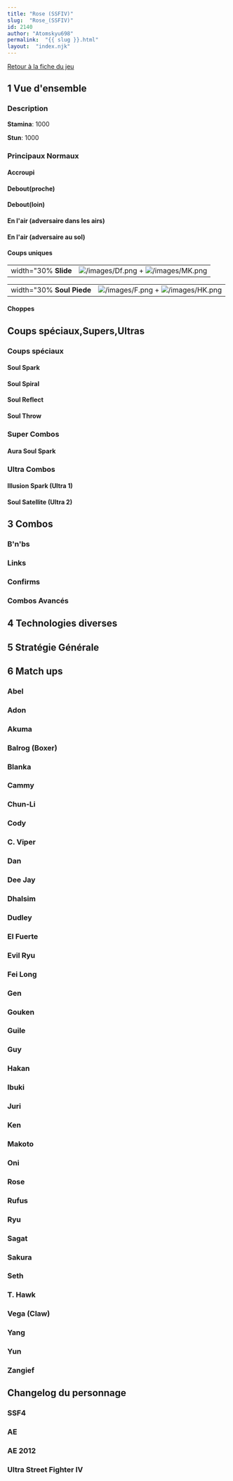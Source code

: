 ```yaml
---
title: "Rose (SSFIV)"
slug:  "Rose_(SSFIV)"
id: 2140
author: "Atomskyu698"
permalink:  "{{ slug }}.html"
layout:  "index.njk"
---
```


[Retour à la fiche du
jeu](http://wiki.basgrospoing.fr/index.php/Super_Street_Fighter_IV)

## 1 Vue d'ensemble

### Description

**Stamina**: 1000

**Stun**: 1000

### Principaux Normaux

#### Accroupi

#### Debout(proche)

#### Debout(loin)

#### En l'air (adversaire dans les airs)

#### En l'air (adversaire au sol)

#### Coups uniques

|                      |                                                                             |
|----------------------|-----------------------------------------------------------------------------|
| width="30% **Slide** | ![](/images/Df.png "/images/Df.png") + ![](/images/MK.png "/images/MK.png") |

|                           |                                                                           |
|---------------------------|---------------------------------------------------------------------------|
| width="30% **Soul Piede** | ![](/images/F.png "/images/F.png") + ![](/images/HK.png "/images/HK.png") |

#### Choppes

## Coups spéciaux,Supers,Ultras

### Coups spéciaux

#### Soul Spark

#### Soul Spiral

#### Soul Reflect

#### Soul Throw

### Super Combos

#### Aura Soul Spark

### Ultra Combos

#### Illusion Spark (Ultra 1)

#### Soul Satellite (Ultra 2)

## 3 Combos

### B'n'bs

### Links

### Confirms

### Combos Avancés

## 4 Technologies diverses

## 5 Stratégie Générale

## 6 Match ups

### Abel

### Adon

### Akuma

### Balrog (Boxer)

### Blanka

### Cammy

### Chun-Li

### Cody

### C. Viper

### Dan

### Dee Jay

### Dhalsim

### Dudley

### El Fuerte

### Evil Ryu

### Fei Long

### Gen

### Gouken

### Guile

### Guy

### Hakan

### Ibuki

### Juri

### Ken

### Makoto

### Oni

### Rose

### Rufus

### Ryu

### Sagat

### Sakura

### Seth

### T. Hawk

### Vega (Claw)

### Yang

### Yun

### Zangief

## Changelog du personnage

### SSF4

### AE

### AE 2012

### Ultra Street Fighter IV
